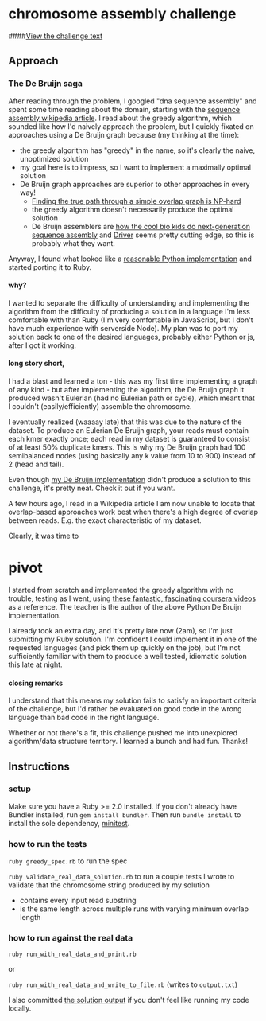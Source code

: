 # chromosome assembly challenge


####[View the challenge text](https://github.com/chellberg/greedy/blob/master/problem.md) 
## Approach
### The De Bruijn saga

After reading through the problem, I googled "dna sequence assembly" and spent some time reading about the domain, starting with the [sequence assembly wikipedia article](https://en.wikipedia.org/wiki/Sequence_assembly). I read about the greedy algorithm, which sounded like how I'd naively approach the problem, but I quickly fixated on approaches using a De Bruijn graph because (my thinking at the time):

 - the greedy algorithm has "greedy" in the name, so it's clearly the naive, unoptimized solution
 - my goal here is to impress, so I want to implement a maximally optimal solution
 - De Bruijn graph approaches are superior to other approaches in every way!
   - [Finding the true path through a simple overlap graph is NP-hard](http://www.ncbi.nlm.nih.gov/pubmed/27587667)
   - the greedy algorithm doesn't necessarily produce the optimal solution
   - De Bruijn assemblers are [how the cool bio kids do next-generation sequence assembly](http://www.ncbi.nlm.nih.gov/pmc/articles/PMC2874646/) and [Driver](http://drivergrp.com) seems pretty cutting edge, so this is probably what they want.

Anyway, I found what looked like a [reasonable Python implementation](https://gist.github.com/BenLangmead/5298132) and started porting it to Ruby.

#### why?
I wanted to separate the difficulty of understanding and implementing the algorithm from the difficulty of producing a solution in a language I'm less comfortable with than Ruby (I'm very comfortable in JavaScript, but I don't have much experience with serverside Node). My plan was to port my solution back to one of the desired languages, probably either Python or js, after I got it working.

#### long story short,
I had a blast and learned a ton - this was my first time implementing a graph of any kind - but after implementing the algorithm, the De Bruijn graph it produced wasn't Eulerian (had no Eulerian path or cycle), which meant that I couldn't (easily/efficiently) assemble the chromosome.

I eventually realized (waaaay late) that this was due to the nature of the dataset. To produce an Eulerian De Bruijn graph, your reads must contain each kmer exactly once; each read in my dataset is guaranteed to consist of at least 50% duplicate kmers. This is why my De Bruijn graph had 100 semibalanced nodes (using basically any k value from 10 to 900) instead of 2 (head and tail).

Even though [my De Bruijn implementation](https://github.com/chellberg/genome) didn't produce a solution to this challenge, it's pretty neat. Check it out if you want.

A few hours ago, I read in a Wikipedia article I am now unable to locate that overlap-based approaches work best when there's a high degree of overlap between reads. E.g. the exact characteristic of my dataset.

Clearly, it was time to
# pivot

I started from scratch and implemented the greedy algorithm with no trouble, testing as I went, using [these fantastic, fascinating coursera videos](https://www.youtube.com/playlist?list=PL2mpR0RYFQsBiCWVJSvVAO3OJ2t7DzoHA) as a reference. The teacher is the author of the above Python De Bruijn implementation.

I already took an extra day, and it's pretty late now (2am), so I'm just submitting my Ruby solution. I'm confident I could implement it in one of the requested languages (and pick them up quickly on the job), but I'm not sufficiently familiar  with them to produce a well tested, idiomatic solution this late at night.

#### closing remarks

I understand that this means my solution fails to satisfy an important criteria of the challenge, but I'd rather be evaluated on good code in the wrong language than bad code in the right language.

Whether or not there's a fit, this challenge pushed me into unexplored algorithm/data structure territory. I learned a bunch and had fun. Thanks!

## Instructions
### setup
Make sure you have a Ruby >= 2.0 installed. If you don't already have Bundler installed, run `gem install bundler`. Then run `bundle install` to install the sole dependency, [minitest](https://github.com/seattlerb/minitest).

### how to run the tests
`ruby greedy_spec.rb` to run the spec

`ruby validate_real_data_solution.rb` to run a couple tests I wrote to validate that the chromosome string produced by my solution

  - contains every input read substring
  - is the same length across multiple runs with varying minimum overlap length

### how to run against the real data
`ruby run_with_real_data_and_print.rb`

or

`ruby run_with_real_data_and_write_to_file.rb` (writes to `output.txt`)

I also committed [the solution output](https://github.com/chellberg/greedy/blob/master/assembled_chromosome.txt) if you don't feel like running my code locally.
